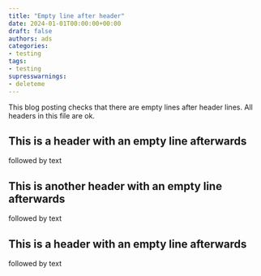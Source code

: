 ```yaml
---
title: "Empty line after header"
date: 2024-01-01T00:00:00+00:00
draft: false
authors: ads
categories:
- testing
tags:
- testing
supresswarnings:
- deleteme
---
```


This blog posting checks that there are empty lines after header lines.
All headers in this file are ok.

## This is a header with an empty line afterwards

followed by text

## This is another header with an empty line afterwards

followed by text

## This is a header with an empty line afterwards

followed by text
